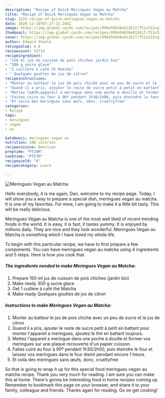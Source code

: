 ```yaml
---
description: "Recipe of Quick Meringues Vegan au Matcha"
title: "Recipe of Quick Meringues Vegan au Matcha"
slug: 3225-recipe-of-quick-meringues-vegan-au-matcha
date: 2020-12-10T07:27:23.246Z
image: https://img-global.cpcdn.com/recipes/999a59b58e81261f/751x532cq70/meringues-vegan-au-matcha-photo-principale-de-la-recette.jpg
thumbnail: https://img-global.cpcdn.com/recipes/999a59b58e81261f/751x532cq70/meringues-vegan-au-matcha-photo-principale-de-la-recette.jpg
cover: https://img-global.cpcdn.com/recipes/999a59b58e81261f/751x532cq70/meringues-vegan-au-matcha-photo-principale-de-la-recette.jpg
author: Edward Steele
ratingvalue: 4.6
reviewcount: 33714
recipeingredient:
- "150 ml jus de cuisson de pois chiches jardin bio"
- "300 g sucre glace"
- "1 cuillère à café th Matcha"
- " Quelques gouttes de jus de citron"
recipeinstructions:
- "Monter au batteur le jus de pois chiche avec un peu de sucre et le jus de citron"
- "Quand il a pris, ajouter le reste de sucre petit à petit en battant pour monter l&#39;appareil a meringues, ajoutez le thé en battant toujours."
- "Mettez l&#39;appareil a meringue dans une poche à douille et former vos meringues sur une plaque recouverte d&#39;un papier cuisson."
- "Faites cuire au four à 90º pendant 1h30/2h00, puis éteindre le four et laissez vos meringues dans le four éteint pendant encore 1 heure."
- "Et voila des meringues sans œufs, donc, crueltyfree"
categories:
- Recipe
tags:
- meringues
- vegan
- au

katakunci: meringues vegan au 
nutrition: 108 calories
recipecuisine: American
preptime: "PT29M"
cooktime: "PT57M"
recipeyield: "4"
recipecategory: Lunch

---
```



![Meringues Vegan au Matcha](https://img-global.cpcdn.com/recipes/999a59b58e81261f/751x532cq70/meringues-vegan-au-matcha-photo-principale-de-la-recette.jpg)

Hello everybody, it is me again, Dan, welcome to my recipe page. Today, I will show you a way to prepare a special dish, meringues vegan au matcha. It is one of my favorites. For mine, I am going to make it a little bit tasty. This will be really delicious.

Meringues Vegan au Matcha is one of the most well liked of recent trending foods in the world. It is easy, it is fast, it tastes yummy. It is enjoyed by millions daily. They are nice and they look wonderful. Meringues Vegan au Matcha is something which I have loved my whole life.




To begin with this particular recipe, we have to first prepare a few components. You can have meringues vegan au matcha using 4 ingredients and 5 steps. Here is how you cook that.

<!--inarticleads1-->

##### The ingredients needed to make Meringues Vegan au Matcha:

1. Prepare 150 ml jus de cuisson de pois chiches (jardin bio)
1. Make ready 300 g sucre glace
1. Get 1 cuillère à café thé Matcha
1. Make ready  Quelques gouttes de jus de citron




<!--inarticleads2-->

##### Instructions to make Meringues Vegan au Matcha:

1. Monter au batteur le jus de pois chiche avec un peu de sucre et le jus de citron
1. Quand il a pris, ajouter le reste de sucre petit à petit en battant pour monter l&#39;appareil a meringues, ajoutez le thé en battant toujours.
1. Mettez l&#39;appareil a meringue dans une poche à douille et former vos meringues sur une plaque recouverte d&#39;un papier cuisson.
1. Faites cuire au four à 90º pendant 1h30/2h00, puis éteindre le four et laissez vos meringues dans le four éteint pendant encore 1 heure.
1. Et voila des meringues sans œufs, donc, crueltyfree




So that is going to wrap it up for this special food meringues vegan au matcha recipe. Thank you very much for reading. I am sure you can make this at home. There's gonna be interesting food in home recipes coming up. Remember to bookmark this page on your browser, and share it to your family, colleague and friends. Thanks again for reading. Go on get cooking!
